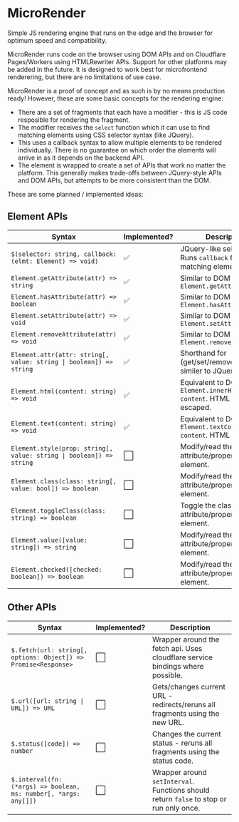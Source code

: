 # MicroRender

Simple JS rendering engine that runs on the edge and the browser for optimum speed and compatibility.

MicroRender runs code on the browser using DOM APIs and on Cloudflare Pages/Workers using HTMLRewriter APIs.
Support for other platforms may be added in the future. It is designed to work best for microfrontend
renderering, but there are no limitations of use case.

MicroRender is a proof of concept and as such is by no means production ready! However, these are some basic
concepts for the rendering engine:

- There are a set of fragments that each have a modifier - this is JS code resposible for rendering the
  fragment. 
- The modifier receives the `select` function which it can use to find matching elements using CSS selector
  syntax (like JQuery).
- This uses a callback syntax to allow multiple elements to be rendered individually. There is no guarantee
  on which order the elements will arrive in as it depends on the backend API.
- The element is wrapped to create a set of APIs that work no matter the platform. This generally makes
  trade-offs between JQuery-style APIs and DOM APIs, but attempts to be more consistent than the DOM.

These are some planned / implemented ideas:

## Element APIs

| Syntax                                                     | Implemented? | Description                                                                               |
|------------------------------------------------------------|--------------|-------------------------------------------------------------------------------------------|
| `$(selector: string, callback: (elmt: Element) => void)`              | ✅ | JQuery-like selector API. Runs `callback` for each matching element.                     |
| `Element.getAttribute(attr) => string`                                | ✅ | Similar to DOM `Element.getAttribute()`                                                  |
| `Element.hasAttribute(attr) => boolean`                               | ✅ | Similar to DOM `Element.hasAttribute()`                                                  |
| `Element.setAttribute(attr) => void`                                  | ✅ | Similar to DOM `Element.setAttribute()`                                                  |
| `Element.removeAttribute(attr) => void`                               | ✅ | Similar to DOM `Element.removeAttribute()`                                               |
| `Element.attr(attr: string[, value: string \| boolean]) => string`    | ✅ | Shorthand for (get/set/remove)Attribute; similer to JQuery `.attr()`.                    |
| `Element.html(content: string) => void`                               | ✅ | Equivalent to DOM `Element.innerHTML = content`. HTML is not escaped.                    |
| `Element.text(content: string) => void`                               | ✅ | Equivalent to DOM `Element.textContent = content`. HTML is escaped.                      |
| `Element.style(prop: string[, value: string \| boolean]) => string`   | ⬜ | Modify/read the style attribute/property of an element.                                  |
| `Element.class(class: string[, value: bool]) => boolean`              | ⬜ | Modify/read the class attribute/property of an element.                                  |
| `Element.toggleClass(class: string) => boolean`                       | ⬜ | Toggle the class attribute/property of an element.                                       |
| `Element.value([value: string]) => string`                            | ⬜ | Modify/read the value attribute/property of an element.                                  |
| `Element.checked([checked: boolean]) => boolean`                      | ⬜ | Modify/read the checked attribute/property of an element.                                |

## Other APIs

| Syntax                                                     | Implemented? | Description                                                                               |
|------------------------------------------------------------|--------------|-------------------------------------------------------------------------------------------|
| `$.fetch(url: string[, options: Object]) => Promise<Response>`        | ⬜ | Wrapper around the fetch api. Uses cloudflare service bindings where possible.            |
| `$.url([url: string \| URL]) => URL`                                  | ⬜ | Gets/changes current URL - redirects/reruns all fragments using the new URL.              |
| `$.status([code]) => number`                                          | ⬜ | Changes the current status - reruns all fragments using the status code.                  |
| `$.interval(fn: (*args) => boolean, ms: number[, *args: any[]])`      | ⬜ | Wrapper around `setInterval`. Functions should return `false` to stop or run only once.   |